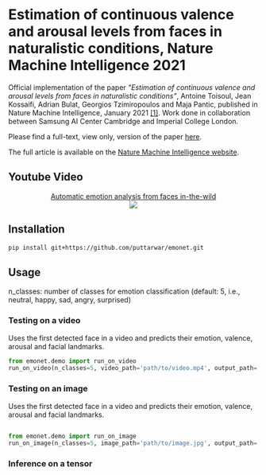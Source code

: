 # Estimation of continuous valence and arousal levels from faces in naturalistic conditions, Nature Machine Intelligence 2021

Official implementation of the paper _"Estimation of continuous valence and arousal levels from faces in naturalistic conditions"_, Antoine Toisoul, Jean Kossaifi, Adrian Bulat, Georgios Tzimiropoulos and Maja Pantic, published in Nature Machine Intelligence, January 2021 [[1]](#Citation).
Work done in collaboration between Samsung AI Center Cambridge and Imperial College London.

Please find a full-text, view only, version of the paper [here](https://rdcu.be/cdnWi).

The full article is available on the [Nature Machine Intelligence website](https://www.nature.com/articles/s42256-020-00280-0).

## Youtube Video

<p align="center">
  <a href="https://www.youtube.com/watch?v=J8Skph65ghM">Automatic emotion analysis from faces in-the-wild
  <br>
  <img src="https://img.youtube.com/vi/J8Skph65ghM/0.jpg"></a>
</p>

## Installation
```bash
pip install git+https://github.com/puttarwar/emonet.git

```

## Usage
n_classes: number of classes for emotion classification (default: 5, i.e., neutral, happy, sad, angry, surprised)

### Testing on a video
Uses the first detected face in a video and predicts their emotion, valence, arousal and facial landmarks.

```python
from emonet.demo import run_on_video
run_on_video(n_classes=5, video_path='path/to/video.mp4', output_path='path/to/output.mp4')
```

### Testing on an image
Uses the first detected face in a video and predicts their emotion, valence, arousal and facial landmarks.
    
```python

from emonet.demo import run_on_image
run_on_image(n_classes=5, image_path='path/to/image.jpg', output_path='path/to/output.jpg')
```

### Inference on a tensor